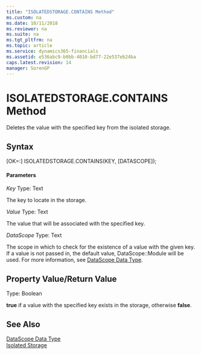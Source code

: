 ```yaml
---
title: "ISOLATEDSTORAGE.CONTAINS Method"
ms.custom: na
ms.date: 10/11/2018
ms.reviewer: na
ms.suite: na
ms.tgt_pltfrm: na
ms.topic: article
ms.service: dynamics365-financials
ms.assetid: e536abc9-b0bb-4010-bd77-22e537eb24ba
caps.latest.revision: 14
manager: SorenGP
---
```


# ISOLATEDSTORAGE.CONTAINS Method
Deletes the value with the specified key from the isolated storage.

## Syntax  
[OK=:] ISOLATEDSTORAGE.CONTAINS(KEY, [DATASCOPE]);

#### Parameters
*Key*
Type: Text

The key to locate in the storage.

*Value*
Type: Text

The value that will be associated with the specified key.

*DataScope*
Type: Text

The scope in which to check for the existence of a value with the given key. If a value is not passed in, the default value, DataScope::Module will be used. For more information, see [DataScope Data Type](../datatypes/devenv-data-scope-type.md).

## Property Value/Return Value
Type: Boolean

**true** if a value with the specified key exists in the storage, otherwise **false**.

## See Also  
[DataScope Data Type](../datatypes/devenv-data-scope-type.md)  
[Isolated Storage](../../developer/devenv-isolated-storage.md)
